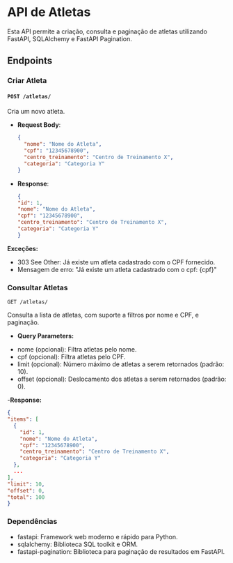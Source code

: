 # API de Atletas

Esta API permite a criação, consulta e paginação de atletas utilizando FastAPI, SQLAlchemy e FastAPI Pagination.

## Endpoints

### Criar Atleta

#### `POST /atletas/`

Cria um novo atleta.

- **Request Body**:
  ```json
  {
    "nome": "Nome do Atleta",
    "cpf": "12345678900",
    "centro_treinamento": "Centro de Treinamento X",
    "categoria": "Categoria Y"
  }

- **Response**:
  ```json
  {
  "id": 1,
  "nome": "Nome do Atleta",
  "cpf": "12345678900",
  "centro_treinamento": "Centro de Treinamento X",
  "categoria": "Categoria Y"
  }

 **Exceções:**
* 303 See Other: Já existe um atleta cadastrado com o CPF fornecido.
* Mensagem de erro: "Já existe um atleta cadastrado com o cpf: {cpf}"

### Consultar Atletas

`GET /atletas/`

Consulta a lista de atletas, com suporte a filtros por nome e CPF, e paginação.

- **Query Parameters:**

* nome (opcional): Filtra atletas pelo nome.
* cpf (opcional): Filtra atletas pelo CPF.
* limit (opcional): Número máximo de atletas a serem retornados (padrão: 10).
* offset (opcional): Deslocamento dos atletas a serem retornados (padrão: 0).

-**Response:**
  ```json
  {
  "items": [
    {
      "id": 1,
      "nome": "Nome do Atleta",
      "cpf": "12345678900",
      "centro_treinamento": "Centro de Treinamento X",
      "categoria": "Categoria Y"
    },
    ...
  ],
  "limit": 10,
  "offset": 0,
  "total": 100
  }
```

### Dependências
* fastapi: Framework web moderno e rápido para Python.
* sqlalchemy: Biblioteca SQL toolkit e ORM.
* fastapi-pagination: Biblioteca para paginação de resultados em FastAPI.
